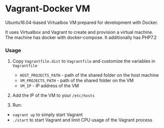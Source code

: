 # Vagrant-Docker VM #

Ubuntu16.04-based Virtualbox VM prepared for development
with Docker.

It uses Virtualbox and Vagrant to create and provision
a virtual machine. The machine has docker with docker-compose.
It additionally has PHP7.2


### Usage ###

1. 
    Copy ```Vagrantfile.dist``` to ```Vagrantfile``` and customize the
    variables in ```Vagrantfile```
    
    * ```HOST_PROJECTS_PATH``` - path of the shared folder on the host machine
    * ```VM_PROJECTS_PATH``` - path of the shared folder on the VM
    * ```VM_IP``` - IP address of the VM

2. Add the IP of the VM to your ```/etc/hosts```

3. Run:
  * ```vagrant up``` to simply start Vagrant
  * ```./start``` to start Vagrant and limit CPU usage of the Vagrant process


